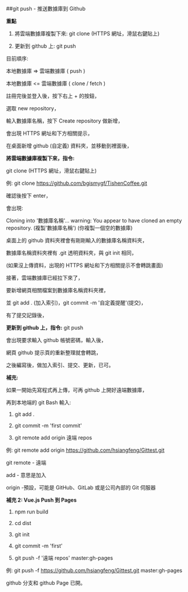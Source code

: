 ##git push - 推送數據庫到 Github

**重點**
1. 將雲端數據庫複製下來: git clone (HTTPS 網址，滑鼠右鍵貼上)

2. 更新到 github 上: git push

目前順序:

本地數據庫 => 雲端數據庫
       ( push )

本地數據庫 <= 雲端數據庫
  ( clone / fetch )

註冊完後並登入後，按下右上 + 的按鈕，

選取 new repository，

輸入數據庫名稱，按下 Create repository 做新增，

會出現 HTTPS 網址和下方相關提示，

在桌面新增 github (自定義) 資料夾，並移動到裡面後，

**將雲端數據庫複製下來，指令:**

git clone (HTTPS 網址，滑鼠右鍵貼上)

例: git clone https://github.com/bgismygf/TishenCoffee.git

確認後按下 enter，

會出現:

Cloning into '數據庫名稱'...
warning: You appear to have cloned an empty repository.
(複製'數據庫名稱')
(你複製一個空的數據庫)

桌面上的 github 資料夾裡會有剛剛輸入的數據庫名稱資料夾，

數據庫名稱資料夾裡有 .git 透明資料夾，與 git init 相同，

(如果沒上傳資料，出現的 HTTPS 網址和下方相關提示不會轉跳畫面)

接著，雲端數據庫已經拉下來了，

要新增網頁相關檔案到數據庫名稱資料夾裡，

並 git add . (加入索引)，git commit -m '自定義提醒'(提交)，

有了提交記錄後，

**更新到 github 上，指令:**
git push

會出現要求輸入 github 帳號密碼，輸入後，

網頁 github 提示頁的重新整理就會轉跳，

之後編寫後，做加入索引、提交、更新，已可。

**補充:**

如果一開始先寫程式再上傳，可再 github 上開好遠端數據庫，

再到本地端的 git Bash 輸入:

1. git add .

2. git commit -m 'first commit'

3. git remote add origin 遠端 repos

例: git remote add origin https://github.com/hsiangfeng/Gittest.git

git remote - 遠端

add - 意思是加入

origin -預設，可能是 GitHub、GitLab 或是公司內部的 Git 伺服器

**補充 2: Vue.js Push 到 Pages**

1. npm run build

2. cd dist

3. git init

4. git commit -m 'first'

5. git push -f '遠端 repos' master:gh-pages

例: git push -f https://github.com/hsiangfeng/Gittest.git master:gh-pages

github 分支和 github Page 已開。